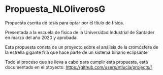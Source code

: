 # Propuesta_NLOliverosG

Propuesta escrita de tesis para optar por el título de física.

Presentada a la escuela de física de la Universidad Industrial de Santader en marzo del año 2020 y aprobada.

Esta propuesta consta de un proyecto sobre el análisis de la cromósfera de la estrella gigante fría que hace parte de un sistema binario eclipsante


Todo el proceso que se lleva a cabo para cumplir esta propuesta, está documentado en el ptoyecto: https://github.com/users/ntlucia/projects/1
